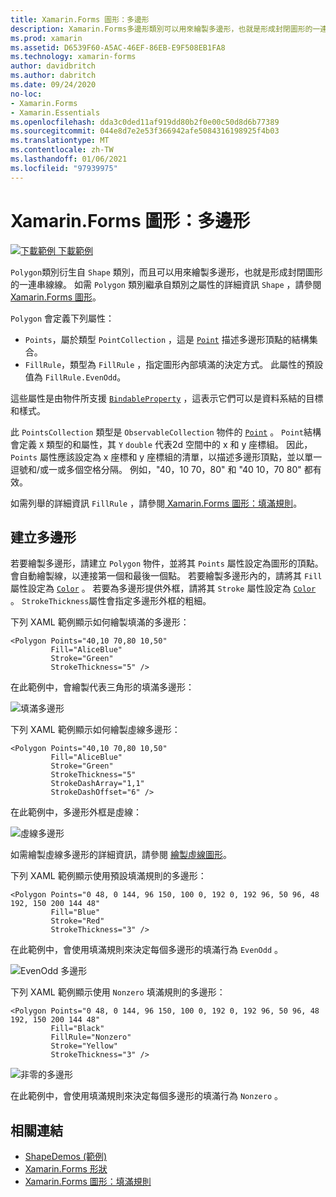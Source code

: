 ```yaml
---
title: Xamarin.Forms 圖形：多邊形
description: Xamarin.Forms多邊形類別可以用來繪製多邊形，也就是形成封閉圖形的一連串線線。
ms.prod: xamarin
ms.assetid: D6539F60-A5AC-46EF-86EB-E9F508EB1FA8
ms.technology: xamarin-forms
author: davidbritch
ms.author: dabritch
ms.date: 09/24/2020
no-loc:
- Xamarin.Forms
- Xamarin.Essentials
ms.openlocfilehash: dda3c0ded11af919dd80b2f0e00c50d8d6b77389
ms.sourcegitcommit: 044e8d7e2e53f366942afe5084316198925f4b03
ms.translationtype: MT
ms.contentlocale: zh-TW
ms.lasthandoff: 01/06/2021
ms.locfileid: "97939975"
---
```

# <a name="no-locxamarinforms-shapes-polygon"></a>Xamarin.Forms 圖形：多邊形

[![下載範例](~/media/shared/download.png) 下載範例](/samples/xamarin/xamarin-forms-samples/userinterface-shapesdemos/)

`Polygon`類別衍生自 `Shape` 類別，而且可以用來繪製多邊形，也就是形成封閉圖形的一連串線線。 如需 `Polygon` 類別繼承自類別之屬性的詳細資訊 `Shape` ，請參閱[ Xamarin.Forms 圖形](index.md)。

`Polygon` 會定義下列屬性：

- `Points`，屬於類型 `PointCollection` ，這是 [`Point`](xref:Xamarin.Forms.Point) 描述多邊形頂點的結構集合。
- `FillRule`，類型為 `FillRule` ，指定圖形內部填滿的決定方式。 此屬性的預設值為 `FillRule.EvenOdd`。

這些屬性是由物件所支援 [`BindableProperty`](xref:Xamarin.Forms.BindableProperty) ，這表示它們可以是資料系結的目標和樣式。

此 `PointsCollection` 類型是 `ObservableCollection` 物件的 [`Point`](xref:Xamarin.Forms.Point) 。 `Point`結構會定義 `X` 類型的和屬性，其 `Y` `double` 代表2d 空間中的 x 和 y 座標組。 因此， `Points` 屬性應該設定為 x 座標和 y 座標組的清單，以描述多邊形頂點，並以單一逗號和/或一或多個空格分隔。 例如，"40，10 70，80" 和 "40 10，70 80" 都有效。

如需列舉的詳細資訊 `FillRule` ，請參閱[ Xamarin.Forms 圖形：填滿規則](fillrules.md)。

## <a name="create-a-polygon"></a>建立多邊形

若要繪製多邊形，請建立 `Polygon` 物件，並將其 `Points` 屬性設定為圖形的頂點。 會自動繪製線，以連接第一個和最後一個點。 若要繪製多邊形內的，請將其 `Fill` 屬性設定為 [`Color`](xref:Xamarin.Forms.Color) 。 若要為多邊形提供外框，請將其 `Stroke` 屬性設定為 [`Color`](xref:Xamarin.Forms.Color) 。 `StrokeThickness`屬性會指定多邊形外框的粗細。

下列 XAML 範例顯示如何繪製填滿的多邊形：

```xaml
<Polygon Points="40,10 70,80 10,50"
         Fill="AliceBlue"
         Stroke="Green"
         StrokeThickness="5" />
```

在此範例中，會繪製代表三角形的填滿多邊形：

![填滿多邊形](polygon-images/filled.png "填滿多邊形")

下列 XAML 範例顯示如何繪製虛線多邊形：

```xaml
<Polygon Points="40,10 70,80 10,50"
         Fill="AliceBlue"
         Stroke="Green"
         StrokeThickness="5"
         StrokeDashArray="1,1"
         StrokeDashOffset="6" />
```

在此範例中，多邊形外框是虛線：

![虛線多邊形](polygon-images/dashed.png "虛線多邊形")

如需繪製虛線多邊形的詳細資訊，請參閱 [繪製虛線圖形](index.md#draw-dashed-shapes)。

下列 XAML 範例顯示使用預設填滿規則的多邊形：

```xaml
<Polygon Points="0 48, 0 144, 96 150, 100 0, 192 0, 192 96, 50 96, 48 192, 150 200 144 48"
         Fill="Blue"
         Stroke="Red"
         StrokeThickness="3" />
```

在此範例中，會使用填滿規則來決定每個多邊形的填滿行為 `EvenOdd` 。

![EvenOdd 多邊形](polygon-images/evenodd.png "EvenOdd 多邊形")

下列 XAML 範例顯示使用 `Nonzero` 填滿規則的多邊形：

```xaml
<Polygon Points="0 48, 0 144, 96 150, 100 0, 192 0, 192 96, 50 96, 48 192, 150 200 144 48"
         Fill="Black"
         FillRule="Nonzero"
         Stroke="Yellow"
         StrokeThickness="3" />
```

![非零的多邊形](polygon-images/nonzero.png "非零的多邊形")

在此範例中，會使用填滿規則來決定每個多邊形的填滿行為 `Nonzero` 。

## <a name="related-links"></a>相關連結

- [ShapeDemos (範例) ](/samples/xamarin/xamarin-forms-samples/userinterface-shapesdemos/)
- [Xamarin.Forms 形狀](index.md)
- [Xamarin.Forms 圖形：填滿規則](fillrules.md)
